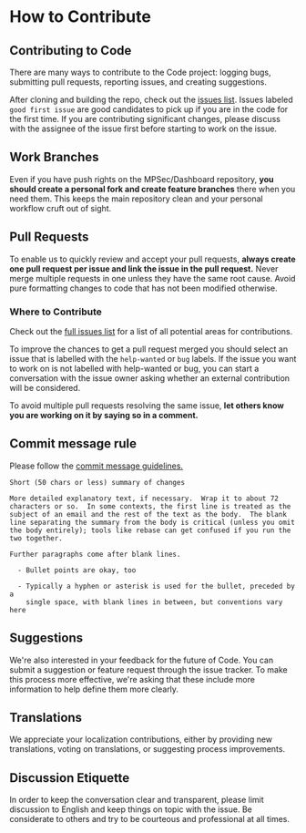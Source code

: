 
# How to Contribute

## Contributing to Code

There are many ways to contribute to the Code project: logging bugs, submitting pull requests, reporting issues, and creating suggestions.

After cloning and building the repo, check out the [issues list](https://github.com/MPSec/Dashboard/issues). Issues labeled `good first issue` are good candidates to pick up if you are in the code for the first time. If you are contributing significant changes, please discuss with the assignee of the issue first before starting to work on the issue.


## Work Branches

Even if you have push rights on the MPSec/Dashboard repository, **you should create a personal fork and create feature branches** there when you need them. This keeps the main repository clean and your personal workflow cruft out of sight.

## Pull Requests

To enable us to quickly review and accept your pull requests, **always create one pull request per issue and link the issue in the pull request.** Never merge multiple requests in one unless they have the same root cause. Avoid pure formatting changes to code that has not been modified otherwise.

### Where to Contribute

Check out the [full issues list](https://github.com/MPSec/Dashboard/issues) for a list of all potential areas for contributions.

<!-- There are several reasons we may not accept a pull request like:

* Performance - One of Visual Studio Code's core values is to deliver a lightweight code editor, that means it should perform well in both real and perceived performance.
* User experience - Since we want to deliver a lightweight code editor, the UX should feel lightweight as well and not be cluttered. Most changes to the UI should go through the issue owner and/or the UX team.
* Architectural - The team and/or feature owner needs to agree with any architectural impact a change may make. Things like new extension APIs must be discussed with and agreed upon by the feature owner. -->

To improve the chances to get a pull request merged you should select an issue that is labelled with the `help-wanted` or `bug` labels. If the issue you want to work on is not labelled with help-wanted or bug, you can start a conversation with the issue owner asking whether an external contribution will be considered.

To avoid multiple pull requests resolving the same issue, **let others know you are working on it by saying so in a comment.**


## Commit message rule

Please follow the [commit message guidelines.](https://github.com/erlang/otp/wiki/writing-good-commit-messages)

~~~commit
Short (50 chars or less) summary of changes

More detailed explanatory text, if necessary.  Wrap it to about 72
characters or so.  In some contexts, the first line is treated as the
subject of an email and the rest of the text as the body.  The blank
line separating the summary from the body is critical (unless you omit
the body entirely); tools like rebase can get confused if you run the
two together.

Further paragraphs come after blank lines.

  - Bullet points are okay, too

  - Typically a hyphen or asterisk is used for the bullet, preceded by a
    single space, with blank lines in between, but conventions vary here
~~~



## Suggestions

We're also interested in your feedback for the future of Code. You can submit a suggestion or feature request through the issue tracker. To make this process more effective, we're asking that these include more information to help define them more clearly.

## Translations

We appreciate your localization contributions, either by providing new translations, voting on translations, or suggesting process improvements.

## Discussion Etiquette

In order to keep the conversation clear and transparent, please limit discussion to English and keep things on topic with the issue. Be considerate to others and try to be courteous and professional at all times.
